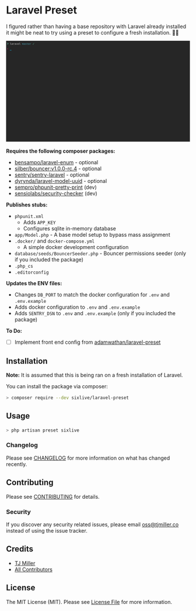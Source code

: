 # Laravel Preset

I figured rather than having a base repository with Laravel already installed it might be neat to try using a preset to configure a fresh installation. 🤷‍♂️

![kapture](.docs/kapture.gif)

**Requires the following composer packages:**
- [bensampo/laravel-enum](https://github.com/BenSampo/laravel-enum) - optional
- [silber/bouncer:v1.0.0-rc.4](https://github.com/JosephSilber/bouncer) - optional
- [sentry/sentry-laravel](https://github.com/getsentry/sentry-laravel) - optional
- [dyrynda/laravel-model-uuid](https://github.com/michaeldyrynda/laravel-model-uuid) - optional
- [sempro/phpunit-pretty-print](https://github.com/sempro/phpunit-pretty-print) (dev)
- [sensiolabs/security-checker](https://github.com/sensiolabs/security-checker) (dev)

**Publishes stubs:**
- `phpunit.xml`
    - Adds `APP_KEY`
    - Configures sqlite in-memory database
- `app/Model.php` - A base model setup to bypass mass assignment
- `.docker/` and `docker-compose.yml`
    - A simple docker development configuration
- `database/seeds/BouncerSeeder.php` - Bouncer permissions seeder (only if you included the package)
- `.php_cs`
- `.editorconfig`

**Updates the ENV files:**
- Changes `DB_PORT` to match the docker configuration for `.env` and `.env.example`
- Adds docker configuration to `.env` and `.env.example`
- Adds `SENTRY_DSN` to `.env` and `.env.example` (only if you included the package)

**To Do:**
- [ ] Implement front end config from [adamwathan/laravel-preset](https://github.com/adamwathan/laravel-preset)

## Installation
**Note:** It is assumed that this is being ran on a fresh installation of Laravel.

You can install the package via composer:

```bash
> composer require --dev sixlive/laravel-preset
```

## Usage

```bash
> php artisan preset sixlive
```

### Changelog

Please see [CHANGELOG](CHANGELOG.md) for more information on what has changed recently.

## Contributing

Please see [CONTRIBUTING](CONTRIBUTING.md) for details.

### Security

If you discover any security related issues, please email oss@tjmiller.co instead of using the issue tracker.

## Credits

- [TJ Miller](https://github.com/sixlive)
- [All Contributors](../../contributors)

## License

The MIT License (MIT). Please see [License File](LICENSE.md) for more information.
